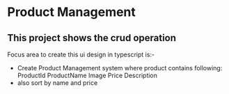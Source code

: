 # Product Management

## This  project shows the crud operation
Focus area to create this ui design in typescript is:-

- Create Product Management system where product contains following:
ProductId
ProductName
Image
Price
Description
- also sort by name and price 
